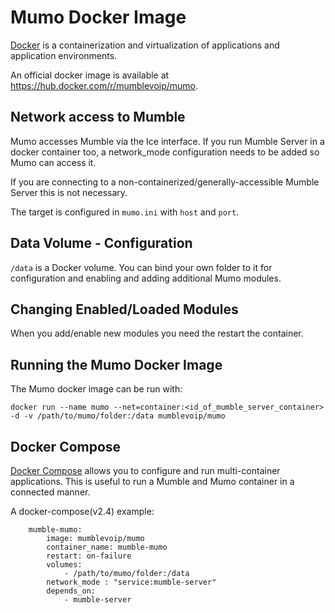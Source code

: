 # Mumo Docker Image

[Docker](https://en.wikipedia.org/wiki/Docker_(software)) is a containerization and virtualization of applications and application environments.

An official docker image is available at https://hub.docker.com/r/mumblevoip/mumo.

## Network access to Mumble

Mumo accesses Mumble via the Ice interface. If you run Mumble Server in a docker container too, a network_mode configuration needs to be added so Mumo can access it.

If you are connecting to a non-containerized/generally-accessible Mumble Server this is not necessary.

The target is configured in `mumo.ini` with `host` and `port`.

## Data Volume - Configuration

`/data` is a Docker volume. You can bind your own folder to it for configuration and enabling and adding additional Mumo modules.

## Changing Enabled/Loaded Modules

When you add/enable new modules you need the restart the container.

## Running the Mumo Docker Image

The Mumo docker image can be run with:

```
docker run --name mumo --net=container:<id_of_mumble_server_container> -d -v /path/to/mumo/folder:/data mumblevoip/mumo
```

## Docker Compose

[Docker Compose](https://docs.docker.com/compose/) allows you to configure and run multi-container applications. This is useful to run a Mumble and Mumo container in a connected manner.

A docker-compose(v2.4) example:

```
    mumble-mumo:
        image: mumblevoip/mumo
        container_name: mumble-mumo
        restart: on-failure
        volumes:
            - /path/to/mumo/folder:/data
        network_mode : "service:mumble-server"
        depends_on:
            - mumble-server
```
